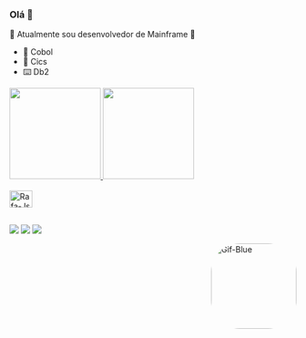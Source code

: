 ### Olá 👋

💾 Atualmente sou desenvolvedor de Mainframe 💾
- 💾 Cobol
- 💽 Cics
- ⌨️ Db2


</div>
  <a href="https://github.com/Blue260910">
  <img height="160em" src="https://github-readme-stats.vercel.app/api?username=Blue260910&show_icons=true&theme=dracula&include_all_commits=true&count_private=true"/>
  <img height="160em" src="https://github-readme-stats.vercel.app/api/top-langs/?username=Blue260910&layout=compact&langs_count=7&theme=dracula"/>
</div>

<div style="display: inline_block"><br>
  <img align="center" alt="Rafa-Js" height="30" width="40" src="https://user-images.githubusercontent.com/84590776/179285906-d230a2fc-9290-40a3-b864-5a802fbf8be5.svg">
</div> 

##

</div> 

<div> 
 
  <a href="https://instagram.com/blue_2609" target="_blank"><img src="https://img.shields.io/badge/-Instagram-%23E4405F?style=for-the-badge&logo=instagram&logoColor=white" target="_blank"></a>
  <a href = "mailto:victorhugoaranda2609@gmail,com"><img src="https://img.shields.io/badge/-Gmail-%23333?style=for-the-badge&logo=gmail&logoColor=white" target="_blank"></a>
  <a href="https://open.spotify.com/user/victor260910" target="_blank"><img src="https://img.shields.io/badge/Spotify-1ED760?&style=for-the-badge&logo=spotify&logoColor=white" target="_blank"></a> 

<img align="right" alt="Gif-Blue" height="150" style="border-radius:50px;" src="https://cdn.discordapp.com/attachments/887425617379856486/997574247830528001/52-unscreen.gif">
</div>

